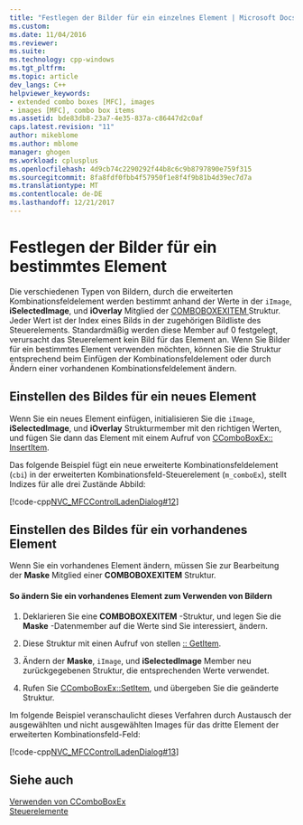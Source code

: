 ```yaml
---
title: "Festlegen der Bilder für ein einzelnes Element | Microsoft Docs"
ms.custom: 
ms.date: 11/04/2016
ms.reviewer: 
ms.suite: 
ms.technology: cpp-windows
ms.tgt_pltfrm: 
ms.topic: article
dev_langs: C++
helpviewer_keywords:
- extended combo boxes [MFC], images
- images [MFC], combo box items
ms.assetid: bde83db8-23a7-4e35-837a-c86447d2c0af
caps.latest.revision: "11"
author: mikeblome
ms.author: mblome
manager: ghogen
ms.workload: cplusplus
ms.openlocfilehash: 4d9cb74c2290292f44b8c6c9b8797890e759f315
ms.sourcegitcommit: 8fa8fdf0fbb4f57950f1e8f4f9b81b4d39ec7d7a
ms.translationtype: MT
ms.contentlocale: de-DE
ms.lasthandoff: 12/21/2017
---
```

# <a name="setting-the-images-for-an-individual-item"></a>Festlegen der Bilder für ein bestimmtes Element
Die verschiedenen Typen von Bildern, durch die erweiterten Kombinationsfeldelement werden bestimmt anhand der Werte in der `iImage`, **iSelectedImage**, und **iOverlay** Mitglied der [COMBOBOXEXITEM ](http://msdn.microsoft.com/library/windows/desktop/bb775746) Struktur. Jeder Wert ist der Index eines Bilds in der zugehörigen Bildliste des Steuerelements. Standardmäßig werden diese Member auf 0 festgelegt, verursacht das Steuerelement kein Bild für das Element an. Wenn Sie Bilder für ein bestimmtes Element verwenden möchten, können Sie die Struktur entsprechend beim Einfügen der Kombinationsfeldelement oder durch Ändern einer vorhandenen Kombinationsfeldelement ändern.  
  
## <a name="setting-the-image-for-a-new-item"></a>Einstellen des Bildes für ein neues Element  
 Wenn Sie ein neues Element einfügen, initialisieren Sie die `iImage`, **iSelectedImage**, und **iOverlay** Strukturmember mit den richtigen Werten, und fügen Sie dann das Element mit einem Aufruf von [ CComboBoxEx:: InsertItem](../mfc/reference/ccomboboxex-class.md#insertitem).  
  
 Das folgende Beispiel fügt ein neue erweiterte Kombinationsfeldelement (`cbi`) in der erweiterten Kombinationsfeld-Steuerelement (`m_comboEx`), stellt Indizes für alle drei Zustände Abbild:  
  
 [!code-cpp[NVC_MFCControlLadenDialog#12](../mfc/codesnippet/cpp/setting-the-images-for-an-individual-item_1.cpp)]  
  
## <a name="setting-the-image-for-an-existing-item"></a>Einstellen des Bildes für ein vorhandenes Element  
 Wenn Sie ein vorhandenes Element ändern, müssen Sie zur Bearbeitung der **Maske** Mitglied einer **COMBOBOXEXITEM** Struktur.  
  
#### <a name="to-modify-an-existing-item-to-use-images"></a>So ändern Sie ein vorhandenes Element zum Verwenden von Bildern  
  
1.  Deklarieren Sie eine **COMBOBOXEXITEM** -Struktur, und legen Sie die **Maske** -Datenmember auf die Werte sind Sie interessiert, ändern.  
  
2.  Diese Struktur mit einen Aufruf von stellen [:: GetItem](../mfc/reference/ccomboboxex-class.md#getitem).  
  
3.  Ändern der **Maske**, `iImage`, und **iSelectedImage** Member neu zurückgegebenen Struktur, die entsprechenden Werte verwendet.  
  
4.  Rufen Sie [CComboBoxEx::SetItem](../mfc/reference/ccomboboxex-class.md#setitem), und übergeben Sie die geänderte Struktur.  
  
 Im folgende Beispiel veranschaulicht dieses Verfahren durch Austausch der ausgewählten und nicht ausgewählten Images für das dritte Element der erweiterten Kombinationsfeld-Feld:  
  
 [!code-cpp[NVC_MFCControlLadenDialog#13](../mfc/codesnippet/cpp/setting-the-images-for-an-individual-item_2.cpp)]  
  
## <a name="see-also"></a>Siehe auch  
 [Verwenden von CComboBoxEx](../mfc/using-ccomboboxex.md)   
 [Steuerelemente](../mfc/controls-mfc.md)

